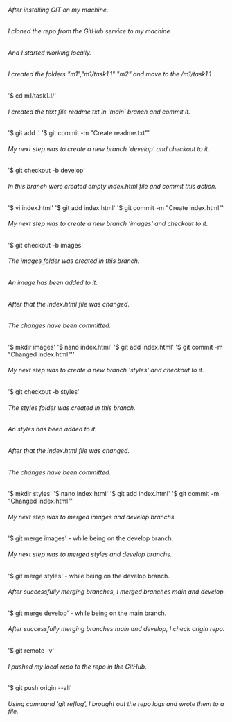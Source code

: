 ###### After installing GIT on my machine.
###### I cloned the repo from the GitHub service to my machine.
###### And I started working locally.
###### I created the folders "m1","m1/task1.1" "m2" and move to the /m1/task1.1
'$ cd m1/task1.1/'
###### I created the text file readme.txt in 'main' branch and commit it.
'$ git add .'
'$ git commit -m "Create readme.txt"'
###### My next step was to create a new branch 'develop' and checkout to it.
'$ git checkout -b develop'
###### In this branch were created empty index.html file and commit this action.
'$ vi index.html'
'$ git add index.html'
'$ git commit -m "Create index.html"'
###### My next step was to create a new branch 'images' and checkout to it.
'$ git checkout -b images'
###### The images folder was created in this branch. 
###### An image has been added to it.
###### After that the index.html file was changed.
###### The changes have been committed.
'$ mkdir images'
'$ nano index.html'
'$ git add index.html'
'$ git commit -m "Changed index.html"''	
###### My next step was to create a new branch 'styles' and checkout to it.
'$ git checkout -b styles'
###### The styles folder was created in this branch. 
###### An styles has been added to it.
###### After that the index.html file was changed.
###### The changes have been committed.
'$ mkdir styles'
'$ nano index.html'
'$ git add index.html'
'$ git commit -m "Changed index.html"'
###### My next step was to merged images and develop branchs.
'$ git merge images' - while being on the develop branch.
###### My next step was to merged styles and develop branchs. 
'$ git merge styles' - while being on the develop branch.
###### After successfully merging branches, I merged branches main and develop.
'$ git merge develop' - while being on the main branch.
###### After successfully merging branches main and develop, I check origin repo.
'$ git remote -v'
###### I pushed my local repo to the repo in the GitHub.
'$ git push origin --all'
###### Using command 'git reflog', I brought out the repo logs and wrote them to a file.